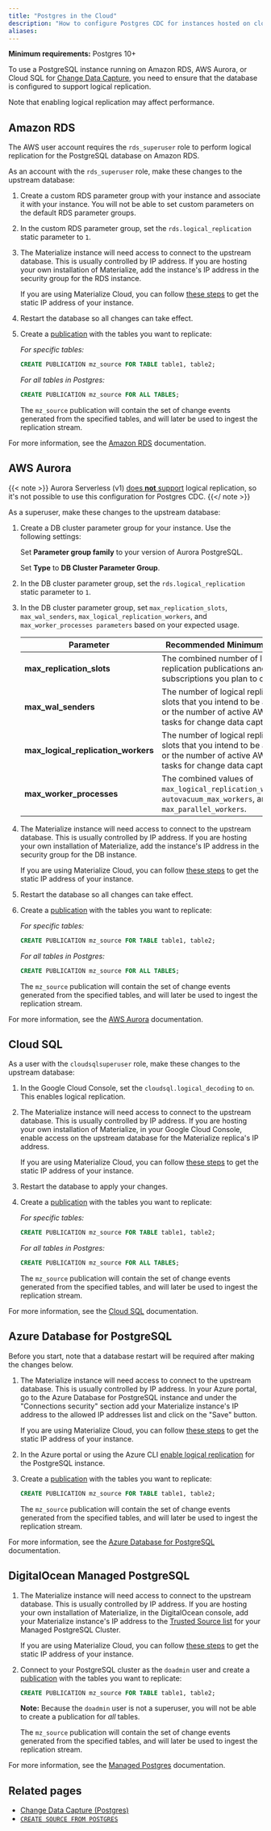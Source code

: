 ```yaml
---
title: "Postgres in the Cloud"
description: "How to configure Postgres CDC for instances hosted on cloud services"
aliases:
---
```


**Minimum requirements:** Postgres 10+

To use a PostgreSQL instance running on Amazon RDS, AWS Aurora, or Cloud SQL for [Change Data Capture](../cdc-postgres/), you need to ensure that the database is configured to support logical replication.

Note that enabling logical replication may affect performance.

## Amazon RDS

The AWS user account requires the `rds_superuser` role to perform logical replication for the PostgreSQL database on Amazon RDS.

As an account with the `rds_superuser` role, make these changes to the upstream database:

1. Create a custom RDS parameter group with your instance and associate it with your instance. You will not be able to set custom parameters on the default RDS parameter groups.

1. In the custom RDS parameter group, set the `rds.logical_replication` static parameter to `1`.

1. The Materialize instance will need access to connect to the upstream database. This is usually controlled by IP address. If you are hosting your own installation of Materialize, add the instance's IP address in the security group for the RDS instance.

    If you are using Materialize Cloud, you can follow [these steps](/cloud/security/#static-ip-addresses) to get the static IP address of your instance.

1. Restart the database so all changes can take effect.

1. Create a [publication](https://www.postgresql.org/docs/current/logical-replication-publication.html) with the tables you want to replicate:

    _For specific tables:_

    ```sql
    CREATE PUBLICATION mz_source FOR TABLE table1, table2;
    ```

    _For all tables in Postgres:_

    ```sql
    CREATE PUBLICATION mz_source FOR ALL TABLES;
    ```

    The `mz_source` publication will contain the set of change events generated from the specified tables, and will later be used to ingest the replication stream.

For more information, see the [Amazon RDS](https://docs.aws.amazon.com/AmazonRDS/latest/UserGuide/CHAP_PostgreSQL.html#PostgreSQL.Concepts.General.FeatureSupport.LogicalReplication) documentation.

## AWS Aurora

{{< note >}}
Aurora Serverless (v1) [does **not** support](https://docs.aws.amazon.com/AmazonRDS/latest/AuroraUserGuide/aurora-serverless.html#aurora-serverless.limitations) logical replication, so it's not possible to use this configuration for Postgres CDC.
{{</ note >}}

As a superuser, make these changes to the upstream database:

1. Create a DB cluster parameter group for your instance. Use the following settings:

    Set **Parameter group family** to your version of Aurora PostgreSQL.

     Set **Type** to **DB Cluster Parameter Group**.

1. In the DB cluster parameter group, set the `rds.logical_replication` static parameter to `1`.

1. In the DB cluster parameter group, set `max_replication_slots`, `max_wal_senders`, `max_logical_replication_workers`, and `max_worker_processes parameters`  based on your expected usage.

    Parameter | Recommended Minimum Value
    ----------|--------------------------
    **max_replication_slots** | The combined number of logical replication publications and subscriptions you plan to create.
    **max_wal_senders** |  The number of logical replication slots that you intend to be active, or the number of active AWS DMS tasks for change data capture.
    **max_logical_replication_workers**  |  The number of logical replication slots that you intend to be active, or the number of active AWS DMS tasks for change data capture.
    **max_worker_processes**  | The combined values of `max_logical_replication_workers`, `autovacuum_max_workers`, and `max_parallel_workers`.

1. The Materialize instance will need access to connect to the upstream database. This is usually controlled by IP address. If you are hosting your own installation of Materialize, add the instance's IP address in the security group for the DB instance.

    If you are using Materialize Cloud, you can follow [these steps](/cloud/security/#static-ip-addresses) to get the static IP address of your instance.

1. Restart the database so all changes can take effect.

1. Create a [publication](https://www.postgresql.org/docs/current/logical-replication-publication.html) with the tables you want to replicate:

    _For specific tables:_

    ```sql
    CREATE PUBLICATION mz_source FOR TABLE table1, table2;
    ```

    _For all tables in Postgres:_

    ```sql
    CREATE PUBLICATION mz_source FOR ALL TABLES;
    ```

    The `mz_source` publication will contain the set of change events generated from the specified tables, and will later be used to ingest the replication stream.

For more information, see the [AWS Aurora](https://docs.aws.amazon.com/AmazonRDS/latest/AuroraUserGuide/AuroraPostgreSQL.Replication.Logical.html#AuroraPostgreSQL.Replication.Logical.Configure) documentation.

## Cloud SQL

As a user with the `cloudsqlsuperuser` role, make these changes to the upstream database:

1. In the Google Cloud Console, set the `cloudsql.logical_decoding` to `on`. This enables logical replication.

1. The Materialize instance will need access to connect to the upstream database. This is usually controlled by IP address. If you are hosting your own installation of Materialize, in your Google Cloud Console, enable access on the upstream database for the Materialize replica's IP address.

    If you are using Materialize Cloud, you can follow [these steps](/cloud/security/#static-ip-addresses) to get the static IP address of your instance.

1. Restart the database to apply your changes.

1. Create a [publication](https://www.postgresql.org/docs/current/logical-replication-publication.html) with the tables you want to replicate:

    _For specific tables:_

    ```sql
    CREATE PUBLICATION mz_source FOR TABLE table1, table2;
    ```

    _For all tables in Postgres:_

    ```sql
    CREATE PUBLICATION mz_source FOR ALL TABLES;
    ```

    The `mz_source` publication will contain the set of change events generated from the specified tables, and will later be used to ingest the replication stream.

For more information, see the [Cloud SQL](https://cloud.google.com/sql/docs/postgres/replication/configure-logical-replication#configuring-your-postgresql-instance) documentation.

## Azure Database for PostgreSQL

Before you start, note that a database restart will be required after making the changes below.

1. The Materialize instance will need access to connect to the upstream database. This is usually controlled by IP address. In your Azure portal, go to the Azure Database for PostgreSQL instance and under the "Connections security" section add your Materialize instance's IP address to the allowed IP addresses list and click on the "Save" button.

    If you are using Materialize Cloud, you can follow [these steps](/cloud/security/#static-ip-addresses) to get the static IP address of your instance.

1. In the Azure portal or using the Azure CLI [enable logical replication](https://docs.microsoft.com/en-us/azure/postgresql/concepts-logical#set-up-your-server) for the PostgreSQL instance.

1. Create a [publication](https://www.postgresql.org/docs/current/logical-replication-publication.html) with the tables you want to replicate:

    ```sql
    CREATE PUBLICATION mz_source FOR TABLE table1, table2;
    ```

     The `mz_source` publication will contain the set of change events generated from the specified tables, and will later be used to ingest the replication stream.

For more information, see the [Azure Database for PostgreSQL](https://docs.microsoft.com/en-us/azure/postgresql/flexible-server/concepts-logical#pre-requisites-for-logical-replication-and-logical-decoding) documentation.

## DigitalOcean Managed PostgreSQL

1. The Materialize instance will need access to connect to the upstream database. This is usually controlled by IP address. If you are hosting your own installation of Materialize, in the DigitalOcean console, add your Materialize instance's IP address to the [Trusted Source list](https://docs.digitalocean.com/products/databases/postgresql/how-to/secure/#firewalls) for your Managed PostgreSQL Cluster.

    If you are using Materialize Cloud, you can follow [these steps](/cloud/security/#static-ip-addresses) to get the static IP address of your instance.

1. Connect to your PostgreSQL cluster as the `doadmin` user and create a [publication](https://www.postgresql.org/docs/current/logical-replication-publication.html) with the tables you want to replicate:

    ```sql
    CREATE PUBLICATION mz_source FOR TABLE table1, table2;
    ```

    **Note:** Because the `doadmin` user is not a superuser, you will not be able to create a publication for _all_ tables.

    The `mz_source` publication will contain the set of change events generated from the specified tables, and will later be used to ingest the replication stream.

For more information, see the [Managed Postgres](https://docs.digitalocean.com/products/databases/postgresql/) documentation.

## Related pages

- [Change Data Capture (Postgres)](../cdc-postgres/)
- [`CREATE SOURCE FROM POSTGRES`](/sql/create-source/postgres/)
